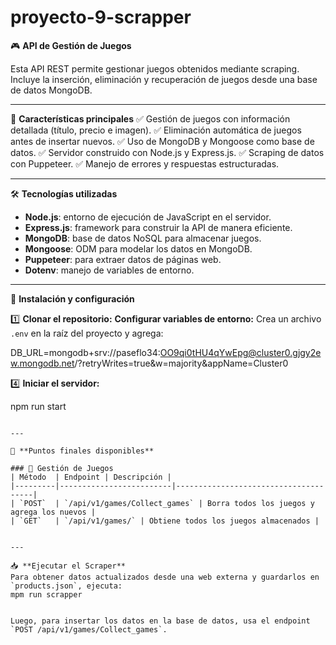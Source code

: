 # proyecto-9-scrapper

🎮 **API de Gestión de Juegos**

Esta API REST permite gestionar juegos obtenidos mediante scraping. Incluye la inserción, eliminación y recuperación de juegos desde una base de datos MongoDB.

---

📌 **Características principales**
✅ Gestión de juegos con información detallada (título, precio e imagen).
✅ Eliminación automática de juegos antes de insertar nuevos.
✅ Uso de MongoDB y Mongoose como base de datos.
✅ Servidor construido con Node.js y Express.js.
✅ Scraping de datos con Puppeteer.
✅ Manejo de errores y respuestas estructuradas.

---

🛠 **Tecnologías utilizadas**
- **Node.js**: entorno de ejecución de JavaScript en el servidor.
- **Express.js**: framework para construir la API de manera eficiente.
- **MongoDB**: base de datos NoSQL para almacenar juegos.
- **Mongoose**: ODM para modelar los datos en MongoDB.
- **Puppeteer**: para extraer datos de páginas web.
- **Dotenv**: manejo de variables de entorno.

---

🚀 **Instalación y configuración**

1️⃣ **Clonar el repositorio:**
 **Configurar variables de entorno:**
Crea un archivo `.env` en la raíz del proyecto y agrega:

DB_URL=mongodb+srv://paseflo34:OO9qi0tHU4qYwEpg@cluster0.gjgy2ew.mongodb.net/?retryWrites=true&w=majority&appName=Cluster0

4️⃣ **Iniciar el servidor:**

npm run start
```

---

💽 **Puntos finales disponibles**

### 🔄 Gestión de Juegos
| Método  | Endpoint | Descripción |
|---------|-------------------------|--------------------------------------|
| `POST`  | `/api/v1/games/Collect_games` | Borra todos los juegos y agrega los nuevos |
| `GET`   | `/api/v1/games/` | Obtiene todos los juegos almacenados |


---

📥 **Ejecutar el Scraper**
Para obtener datos actualizados desde una web externa y guardarlos en `products.json`, ejecuta:
mpm run scrapper


Luego, para insertar los datos en la base de datos, usa el endpoint `POST /api/v1/games/Collect_games`.



